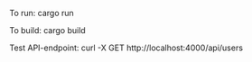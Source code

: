 To run:
cargo run

To build:
cargo build

Test API-endpoint:
curl -X GET http://localhost:4000/api/users